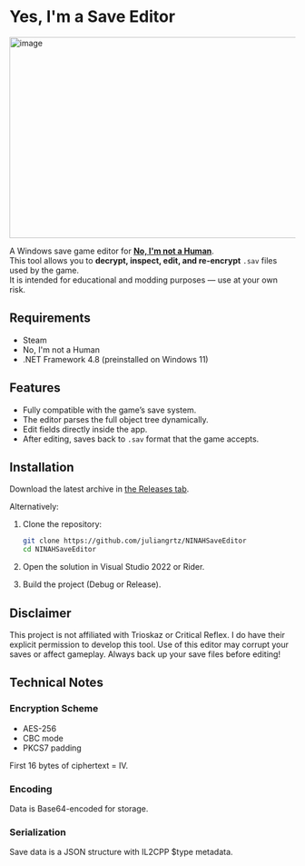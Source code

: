 # Yes, I'm a Save Editor

<img width="872" height="354" alt="image" src="https://github.com/user-attachments/assets/73490c4c-e2a9-4b42-9631-fcadf2ac7df7" />

A Windows save game editor for **[No, I'm not a Human](https://store.steampowered.com/app/3180070/No_Im_not_a_Human/)**.  
This tool allows you to **decrypt, inspect, edit, and re-encrypt** `.sav` files used by the game.  
It is intended for educational and modding purposes — use at your own risk.

## Requirements
- Steam
- No, I'm not a Human
- .NET Framework 4.8 (preinstalled on Windows 11)
  
## Features

- Fully compatible with the game’s save system.
- The editor parses the full object tree dynamically.
- Edit fields directly inside the app.
- After editing, saves back to `.sav` format that the game accepts.

## Installation

Download the latest archive in [the Releases tab](https://github.com/juliangrtz/NINAHSaveEditor/releases).

Alternatively:

1. Clone the repository:
   ```bash
   git clone https://github.com/juliangrtz/NINAHSaveEditor
   cd NINAHSaveEditor
   ```
2. Open the solution in Visual Studio 2022 or Rider.

3. Build the project (Debug or Release).

## Disclaimer

This project is not affiliated with Trioskaz or Critical Reflex.
I do have their explicit permission to develop this tool.
Use of this editor may corrupt your saves or affect gameplay. Always back up your save files before editing!

## Technical Notes

### Encryption Scheme

- AES-256
- CBC mode
- PKCS7 padding

First 16 bytes of ciphertext = IV.

### Encoding

Data is Base64-encoded for storage.

### Serialization

Save data is a JSON structure with IL2CPP $type metadata.
